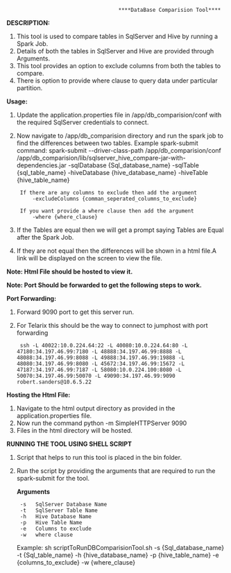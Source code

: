                                         ****DataBase Comparision Tool****

**DESCRIPTION:**

1. This tool is used to compare tables in SqlServer and Hive by running a Spark Job.
2. Details of both the tables in SqlServer and Hive are provided through Arguments.
3. This tool provides an option to exclude columns from both the tables to compare.
4. There is option to provide where clause to query data under particular partition.

**Usage:**

1. Update the application.properties file in /app/db_comparision/conf  with the required SqlServer credentials to connect.
2. Now navigate to /app/db_comparision directory and run the spark job to find the differences between two tables.
    Example spark-submit command:
        spark-submit --driver-class-path /app/db_comparision/conf /app/db_comparision/lib/sqlserver_hive_compare-jar-with-dependencies.jar -sqlDatabase {Sql_database_name} -sqlTable {sql_table_name} -hiveDatabase {hive_database_name} -hiveTable {hive_table_name}
        
        If there are any columns to exclude then add the argument 
            -excludeColumns {comman_seperated_columns_to_exclude}
        
        If you want provide a where clause then add the argument
            -where {where_clause} 

3. If the Tables are equal then we will get a prompt saying Tables are Equal after the Spark Job.
4. If they are not equal then the differences will be shown in a html file.A link will be displayed on the screen to view the file.

**Note: Html File should be hosted to view it.**

**Note: Port Should be forwarded to get the following steps to work.** 

**Port Forwarding:**

1. Forward 9090 port to get this server run.
2. For Telarix this should be the way to connect to jumphost with port forwarding 
        
        ssh -L 40022:10.0.224.64:22 -L 40080:10.0.224.64:80 -L 47180:34.197.46.99:7180 -L 48888:34.197.46.99:8888 -L 48088:34.197.46.99:8088 -L 49888:34.197.46.99:19888 -L 48080:34.197.46.99:8080 -L 45672:34.197.46.99:15672 -L 47187:34.197.46.99:7187 -L 58080:10.0.224.100:8080 -L 50070:34.197.46.99:50070 -L 49090:34.197.46.99:9090 robert.sanders@10.6.5.22
    
**Hosting the Html File:**

1. Navigate to the html output directory as provided in the application.properties file.
2. Now run the command 
    python -m SimpleHTTPServer 9090
3. Files in the html directory will be hosted.      


**RUNNING THE TOOL USING SHELL SCRIPT**

1. Script that helps to run this tool is placed in the bin folder.
2. Run the script by providing the arguments that are required to run the spark-submit for the tool.
    
    **Arguments**
        
        -s   SqlServer Database Name
        -t   SqlServer Table Name
        -h   Hive Database Name
        -p   Hive Table Name
        -e   Columns to exclude
        -w   where clause
    
    Example:
        sh scriptToRunDBComparisionTool.sh -s {Sql_database_name} -t {Sql_table_name} -h {hive_database_name} -p {hive_table_name} -e {columns_to_exclude} -w {where_clause}    